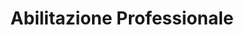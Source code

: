 ---
year: "2019"
title: "Abilitazione Professionale"
institution: "Ordine Psicologi Emilia-Romagna"
order: 2
---